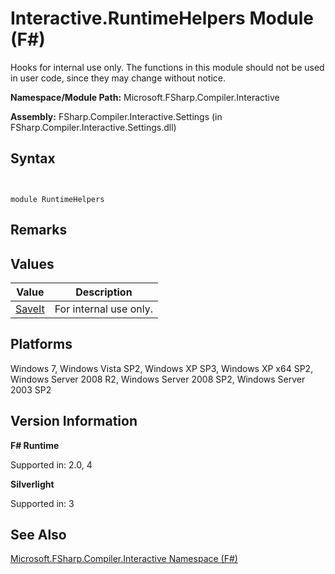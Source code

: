 # Interactive.RuntimeHelpers Module (F#)

Hooks for internal use only. The functions in this module should not be used in user code, since they may change without notice.

**Namespace/Module Path:** Microsoft.FSharp.Compiler.Interactive

**Assembly:** FSharp.Compiler.Interactive.Settings (in FSharp.Compiler.Interactive.Settings.dll)


## Syntax


```


module RuntimeHelpers

```



## Remarks

## Values


|Value|Description|
|-----|-----------|
|[SaveIt](http://msdn.microsoft.com/en-us/library/01a471da-7dbb-41b6-aaeb-86e2d86bfc97)|For internal use only.|

## Platforms
Windows 7, Windows Vista SP2, Windows XP SP3, Windows XP x64 SP2, Windows Server 2008 R2, Windows Server 2008 SP2, Windows Server 2003 SP2


## Version Information
**F# Runtime**

Supported in: 2.0, 4

**Silverlight**

Supported in: 3


## See Also
[Microsoft.FSharp.Compiler.Interactive Namespace &#40;F&#35;&#41;](Microsoft.FSharp.Compiler.Interactive-Namespace-%5BFSharp%5D.md)


